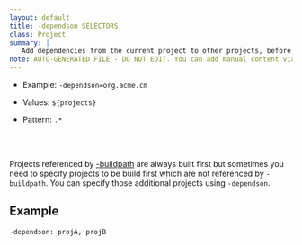 ```yaml
---
layout: default
title: -dependson SELECTORS
class: Project
summary: |
   Add dependencies from the current project to other projects, before this project is built, any project this project depends on will be built first.
note: AUTO-GENERATED FILE - DO NOT EDIT. You can add manual content via same filename in ext folder. 
---
```


- Example: `-dependson=org.acme.cm`

- Values: `${projects}`

- Pattern: `.*`

<!-- Manual content from: ext/dependson.md --><br /><br />

Projects referenced by [-buildpath](buildpath.html) are always built first but sometimes
you need to specify projects to be build first which are not referenced by `-buildpath`.
You can specify those additional projects using `-dependson`.

## Example

    -dependson: projA, projB
